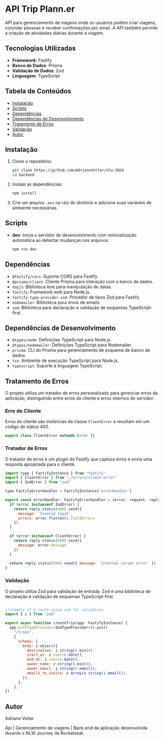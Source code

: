 # API Trip Plann.er

API para gerenciamento de viagens onde os usuários podem criar viagens, convidar pessoas e receber confirmações por email. A API também permite a criação de atividades diárias durante a viagem.

## Tecnologias Utilizadas

- **Framework**: Fastify
- **Banco de Dados**: Prisma
- **Validação de Dados**: Zod
- **Linguagem**: TypeScript

## Tabela de Conteúdos

- [Instalação](#instalação)
- [Scripts](#scripts)
- [Dependências](#dependências)
- [Dependências de Desenvolvimento](#dependências-de-desenvolvimento)
- [Tratamento de Erros](#tratamento-de-erros)
- [Validação](#validação)
- [Autor](#autor)

## Instalação

1. Clone o repositório:

    ```bash
    git clone https://github.com/AdrianoVolter/nlw-2024
    cd backend
    ```

2. Instale as dependências:

    ```bash
    npm install
    ```

3. Crie um arquivo `.env` na raiz do diretório e adicione suas variáveis de ambiente necessárias.

## Scripts

- **dev**: Inicia o servidor de desenvolvimento com reinicialização automática ao detectar mudanças nos arquivos.

    ```bash
    npm run dev
    ```

## Dependências

- `@fastify/cors`: Suporte CORS para Fastify.
- `@prisma/client`: Cliente Prisma para interação com o banco de dados.
- `dayjs`: Biblioteca leve para manipulação de datas.
- `fastify`: Framework web para Node.js.
- `fastify-type-provider-zod`: Provedor de tipos Zod para Fastify.
- `nodemailer`: Biblioteca para envio de emails.
- `zod`: Biblioteca para declaração e validação de esquemas TypeScript-first.

## Dependências de Desenvolvimento

- `@types/node`: Definições TypeScript para Node.js.
- `@types/nodemailer`: Definições TypeScript para Nodemailer.
- `prisma`: CLI do Prisma para gerenciamento de esquema de banco de dados.
- `tsx`: Ambiente de execução TypeScript para Node.js.
- `typescript`: Suporte à linguagem TypeScript.

## Tratamento de Erros

O projeto utiliza um tratador de erros personalizado para gerenciar erros da aplicação, distinguindo entre erros do cliente e erros internos do servidor.

### Erro do Cliente

Erros do cliente são instâncias da classe `ClientError` e resultam em um código de status 400.

```javascript
export class ClientError extends Error {}

```

### Tratador de Erros
O tratador de erros é um plugin do Fastify que captura erros e envia uma resposta apropriada para o cliente.

```javascript
import type { FastifyInstance } from "fastify"
import { ClientError } from "./errors/client-error"
import { ZodError } from "zod"

type FastifyErrorHandler = FastifyInstance['errorHandler']

export const errorHandler: FastifyErrorHandler = (error, request, reply) => {
  if (error instanceof ZodError) {
    return reply.status(400).send({
      message: 'Invalid input',
      errors: error.flatten().fieldErrors
    })
  }

  if (error instanceof ClientError) {
    return reply.status(400).send({
      message: error.message
    })
  }
  
  return reply.status(500).send({ message: 'Internal server error' })
}
```

### Validação
O projeto utiliza Zod para validação de entrada. Zod é uma biblioteca de declaração e validação de esquemas TypeScript-first.

```javascript

//example of a route using zod for validation
import { z } from "zod"

export async function createTrip(app: FastifyInstance) {
  app.withTypeProvider<ZodTypeProvider>().post(
    "/trips",
    {
      schema: {
        body: z.object({
          destination: z.string().min(4),
          start_at: z.coerce.date(),
          end_at: z.coerce.date(),
          owner_name: z.string().min(4),
          owner_email: z.string().email(),
          emails_to_invite: z.array(z.string().email()),
        }),
      },
    },
})
```

## Autor
Adriano Volter

Api | Gerenciamento de viagens | Back-end da aplicação desenvolvida durante o NLW Journey da Rocketseat.



